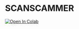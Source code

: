 # SCANSCAMMER
[![Open In Colab](https://colab.research.google.com/assets/colab-badge.svg)](https://colab.research.google.com/github/aaryan-kapur/Scamscanner/)

